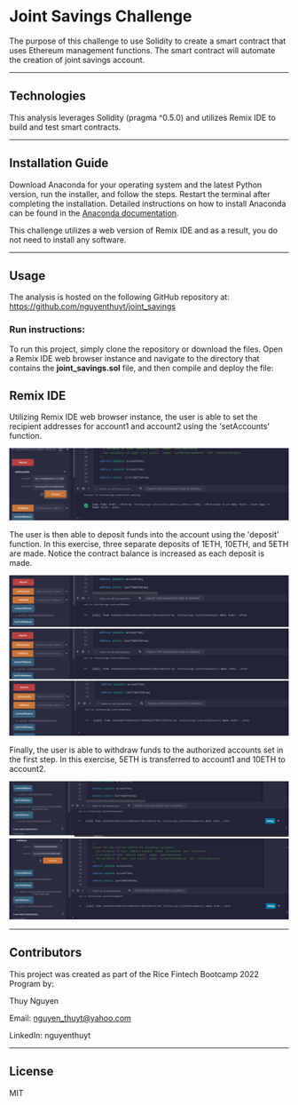 # Joint Savings Challenge

The purpose of this challenge to use Solidity to create a smart contract that uses Ethereum management functions. The smart contract will automate the creation of joint savings account.

    
---

## Technologies

This analysis leverages Solidity (pragma ^0.5.0) and utilizes Remix IDE to build and test smart contracts.

---

## Installation Guide


Download Anaconda for your operating system and the latest Python version, run the installer, and follow the steps. Restart the terminal after completing the installation. Detailed instructions on how to install Anaconda can be found in the [Anaconda documentation](https://docs.anaconda.com/anaconda/install/).

This challenge utilizes a web version of Remix IDE and as a result, you do not need to install any software.

---

## Usage
The analysis is hosted on the following GitHub repository at: https://github.com/nguyenthuyt/joint_savings   

### **Run instructions:**
To run this project, simply clone the repository or download the files. Open a Remix IDE web browser instance and navigate to the directory that contains the **joint_savings.sol** file, and then compile and deploy the file:

## Remix IDE

Utilizing Remix IDE web browser instance, the user is able to set the recipient addresses for account1 and account2 using the 'setAccounts' function. 

![Remix Set Accounts](Execution_Results/01_Set_Accounts.PNG)

The user is then able to deposit funds into the account using the 'deposit' function. In this exercise, three separate deposits of 1ETH, 10ETH, and 5ETH are made. Notice the contract balance is increased as each deposit is made.

![Remix Deposit 1ETH](Execution_Results/02a_Deposit_1_ETH.PNG)
![Remix Deposit 10ETH](Execution_Results/02b_Deposit_10_ETH.PNG)
![Remix Deposit 5ETH](Execution_Results/02c_Deposit_5_ETH.PNG)

Finally, the user is able to withdraw funds to the authorized accounts set in the first step. In this exercise, 5ETH is transferred to account1 and 10ETH to account2.

![Remix Withdrawal 5ETH](Execution_Results/03a_account_one_withdrawal_5ETH.PNG)
![Remix Withdrawal 10ETH](Execution_Results/03b_account_two_withdrawal_10ETH.PNG)




---

## Contributors

This project was created as part of the Rice Fintech Bootcamp 2022 Program by:

Thuy Nguyen

Email: nguyen_thuyt@yahoo.com

LinkedIn: nguyenthuyt



---

## License

MIT




